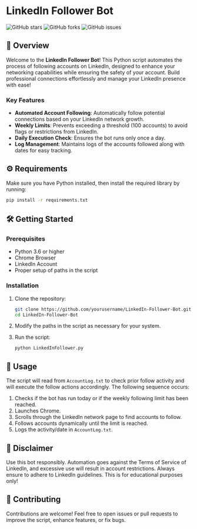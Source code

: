 # LinkedIn Follower Bot

![GitHub stars](https://img.shields.io/github/stars/Connor9994/LinkedIn-Follower-Bot?style=social) ![GitHub forks](https://img.shields.io/github/forks/Connor9994/LinkedIn-Follower-Bot?style=social) ![GitHub issues](https://img.shields.io/github/issues/Connor9994/LinkedIn-Follower-Bot) 

## 🚀 Overview

Welcome to the **LinkedIn Follower Bot**! This Python script automates the process of following accounts on LinkedIn, designed to enhance your networking capabilities while ensuring the safety of your account. Build professional connections effortlessly and manage your LinkedIn presence with ease!

### Key Features

- **Automated Account Following**: Automatically follow potential connections based on your LinkedIn network growth.
- **Weekly Limits**: Prevents exceeding a threshold (100 accounts) to avoid flags or restrictions from LinkedIn.
- **Daily Execution Check**: Ensures the bot runs only once a day.
- **Log Management**: Maintains logs of the accounts followed along with dates for easy tracking.

## ⚙️ Requirements

Make sure you have Python installed, then install the required library by running:

```bash
pip install -r requirements.txt
```

## 🛠 Getting Started

### Prerequisites

- Python 3.6 or higher
- Chrome Browser
- LinkedIn Account
- Proper setup of paths in the script

### Installation

1. Clone the repository:

   ```bash
   git clone https://github.com/yourusername/LinkedIn-Follower-Bot.git
   cd LinkedIn-Follower-Bot
   ```

2. Modify the paths in the script as necessary for your system.

3. Run the script:

   ```bash
   python LinkedInFollower.py
   ```

## 📜 Usage

The script will read from `AccountLog.txt` to check prior follow activity and will execute the follow actions accordingly. The following sequence occurs:

1. Checks if the bot has run today or if the weekly following limit has been reached.
2. Launches Chrome.
3. Scrolls through the LinkedIn network page to find accounts to follow.
4. Follows accounts dynamically until the limit is reached.
5. Logs the activity/date in `AccountLog.txt`.

## 🚧 Disclaimer

Use this bot responsibly. Automation goes against the Terms of Service of LinkedIn, and excessive use will result in account restrictions. Always ensure to adhere to LinkedIn guidelines. This is for educational purposes only!

## 📧 Contributing

Contributions are welcome! Feel free to open issues or pull requests to improve the script, enhance features, or fix bugs.
